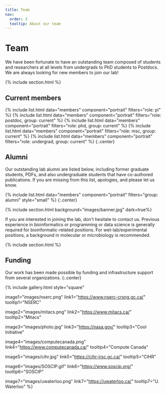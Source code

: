 ```yaml
---
title: Team
nav:
  order: 3
  tooltip: About our team
---
```


# <i class="fas fa-users"></i>Team

We have been fortunate to have an outstanding team composed of students and researchers at all levels from undergrads to PhD students to Postdocs. We are always looking for new members to join our lab!

{% include section.html %}

## Current members

{%
  include list.html
  data="members"
  component="portrait"
  filters="role: pi"
%}
{%
  include list.html
  data="members"
  component="portrait"
  filters="role: postdoc, group: current"
%}
{%
  include list.html
  data="members"
  component="portrait"
  filters="role: phd, group: current"
%}
{%
  include list.html
  data="members"
  component="portrait"
  filters="role: msc, group: current"
%}
{%
  include list.html
  data="members"
  component="portrait"
  filters="role: undergrad, group: current"
%}
{:.center}


## Alumni

Our outstanding lab alumni are listed below, including former graduate students, PDFs, and also undergraduate students that have co-authored publications. If you are missing from this list, apologies, and please let us know.

{% include list.html 
   data="members"
   component="portrait"
   filters="group: alumni"
   style="small"
%}
{:.center}

{% include section.html background="images/banner.jpg" dark=true%}

If you are interested in joining the lab, don't hesitate to contact us. Previous experience in bioinformatics or programming or data science is generally required for bioinformatic-related positions. For wet-lab/experimental positions, a background in molecular or microbiology is recommended.

{% include section.html %}


## Funding

Our work has been made possible by funding and infrastructure support from several organizations.
{:.center}

{%
  include gallery.html
  style="square"

  image1="images/nserc.png"
  link1="https://www.nserc-crsng.gc.ca/"
  tooltip1="NSERC"

  image2="images/mitacs.png"
  link2="https://www.mitacs.ca/"
  tooltip2="Mitacs"

  image3="images/photo.jpg"
  link3="https://nasa.gov/"
  tooltip3="Cool Initiative"

  image4="images/computecanada.png"
  link4="https://www.computecanada.ca/"
  tooltip4="Compute Canada"

  image5="images/cihr.jpg"
  link5="https://cihr-irsc.gc.ca/"
  tooltip5="CIHR"

  image6="images/SOSCIP.gif"
  link6="https://www.soscip.org/"
  tooltip6="SOSCIP"
  
  image7="images/uwaterloo.png"
  link7="https://uwaterloo.ca/"
  tooltip7="U. Waterloo"
%}
